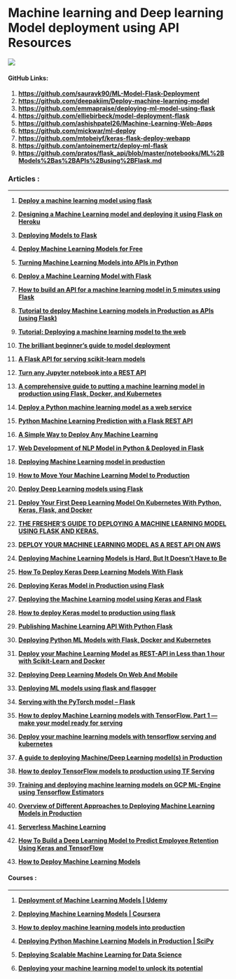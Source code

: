 # Machine learning and Deep learning Model deployment using API Resources 

![](https://cdn.app.compendium.com/uploads/user/e7c690e8-6ff9-102a-ac6d-e4aebca50425/5ff89cbc-ea1e-4ab0-b646-877369cad553/Image/f1899cfe5dc70270ff9f55b31ee4d2af/building_a_machine_learning_application.png)



#### GitHub Links:

1. **https://github.com/sauravk90/ML-Model-Flask-Deployment**
2. **https://github.com/deepakiim/Deploy-machine-learning-model**
3. **https://github.com/emmapraise/deploying-ml-model-using-flask**
4. **https://github.com/elliebirbeck/model-deployment-flask**
5. **https://github.com/ashishpatel26/Machine-Learning-Web-Apps**
6. **https://github.com/mickwar/ml-deploy**
7. **https://github.com/mtobeiyf/keras-flask-deploy-webapp**
8. **https://github.com/antoinemertz/deploy-ml-flask**
9. **https://github.com/pratos/flask_api/blob/master/notebooks/ML%2BModels%2Bas%2BAPIs%2Busing%2BFlask.md**

### Articles : 

---

1. [**Deploy a machine learning model using flask**](https://hackernoon.com/deploy-a-machine-learning-model-using-flask-da580f84e60c)
2. **[Designing a Machine Learning model and deploying it using Flask on Heroku](https://towardsdatascience.com/designing-a-machine-learning-model-and-deploying-it-using-flask-on-heroku-9558ce6bde7b)**

3. **[Deploying Models to Flask](https://towardsdatascience.com/deploying-models-to-flask-fb62155ca2c4)**
4. **[Deploy Machine Learning Models for Free](https://medium.com/analytics-vidhya/how-to-deploy-simple-machine-learning-models-for-free-56cdccc62b8d)**
5. **[Turning Machine Learning Models into APIs in Python](https://www.datacamp.com/community/tutorials/machine-learning-models-api-python)**
6. **[Deploy a Machine Learning Model with Flask](https://blog.hyperiondev.com/index.php/2018/02/01/deploy-machine-learning-model-flask-api/)**
7. **[How to build an API for a machine learning model in 5 minutes using Flask](https://www.kdnuggets.com/2019/01/build-api-machine-learning-model-using-flask.html)**
8. **[Tutorial to deploy Machine Learning models in Production as APIs (using Flask)](https://www.analyticsvidhya.com/blog/2017/09/machine-learning-models-as-apis-using-flask/)**

9. **[Tutorial: Deploying a machine learning model to the web](https://blog.cambridgespark.com/deploying-a-machine-learning-model-to-the-web-725688b851c7)**

10. **[The brilliant beginner’s guide to model deployment](https://heartbeat.fritz.ai/brilliant-beginners-guide-to-model-deployment-133e158f6717)**
11. **[A Flask API for serving scikit-learn models](https://towardsdatascience.com/a-flask-api-for-serving-scikit-learn-models-c8bcdaa41daa)**
12. **[Turn any Jupyter notebook into a REST API](https://ndres.me/post/jupyter-notebook-rest-api/)**
13. **[A comprehensive guide to putting a machine learning model in production using Flask, Docker, and Kubernetes](https://www.mikulskibartosz.name/a-comprehensive-guide-to-putting-a-machine-learning-model-in-production/)**
14. **[Deploy a Python machine learning model as a web service](https://developer.ibm.com/tutorials/deploy-a-python-machine-learning-model-as-a-web-service/)**
15. **[Python Machine Learning Prediction with a Flask REST API](https://www.toptal.com/python/python-machine-learning-flask-example)**
16. **[A Simple Way to Deploy Any Machine Learning](https://school.geekwall.in/p/ByFRTKEtV/a-simple-way-to-deploy-any-machine-learning)**
17. **[Web Development of NLP Model in Python & Deployed in Flask](https://blog.usejournal.com/web-development-of-nlp-model-in-python-deployed-in-flask-efc84be37f9a)**
18. **[Deploying Machine Learning model in production](https://cloudxlab.com/blog/deploying-machine-learning-model-in-production/)**
19. **[How to Move Your Machine Learning Model to Production](https://www.linode.com/docs/applications/big-data/how-to-move-machine-learning-model-to-production/)**
20. **[Deploy Deep Learning models using Flask](https://www.linkedin.com/pulse/deploy-deep-learning-models-using-flask-richard-wanjohi-ph-d)**
21. **[Deploy Your First Deep Learning Model On Kubernetes With Python, Keras, Flask, and Docker](https://www.tigera.io/blog/deploy-your-first-deep-learning-model-on-kubernetes-with-python-keras-flask-and-docker/)**
22. **[THE FRESHER’S GUIDE TO DEPLOYING A MACHINE LEARNING MODEL USING FLASK AND KERAS.](https://www.ddriven.io/ddriven-learnings/guide-to-deploying-a-machine-learning-model-using-flask-and-keras/)**
23. **[DEPLOY YOUR MACHINE LEARNING MODEL AS A REST API ON AWS](https://machine-learning-company.nl/deploy-machine-learning-model-rest-api-using-aws/)**

24. **[Deploying Machine Learning Models is Hard, But It Doesn’t Have to Be](https://www.anaconda.com/deploying-machine-learning-models-is-hard-but-it-doesnt-have-to-be/)**
25. **[How To Deploy Keras Deep Learning Models With Flask](https://www.houseofbots.com/news-detail/4528-1-how-to-deploy-keras-deep-learning-models-with-flask)**
26. **[Deploying Keras Model in Production using Flask](https://www.javacodemonk.com/deploying-keras-model-in-production-using-flask-77d766e4)**
27. **[Deploying the Machine Learning model using Keras and Flask](https://www.datascienceauthority.com/post/deploying-the-machine-learning-model-using-keras-and-flask)**
28. **[How to deploy Keras model to production using flask](https://www.pytorials.com/deploy-keras-model-to-production-using-flask/)**

29. **[Publishing Machine Learning API With Python Flask](https://dzone.com/articles/publishing-machine-learning-api-with-python-flask)**

30. **[Deploying Python ML Models with Flask, Docker and Kubernetes](https://alexioannides.com/2019/01/10/deploying-python-ml-models-with-flask-docker-and-kubernetes/)**
31. **[Deploy your Machine Learning Model as REST-API in Less than 1 hour with Scikit-Learn and Docker](https://mechlab-engineering.de/2017/11/deploy-your-machine-learning-model-as-rest-api-in-less-than-1-hour-with-scikit-learn-and-docker/)**
32. **[Deploying Deep Learning Models On Web And Mobile](https://reshamas.github.io/deploying-deep-learning-models-on-web-and-mobile/)**
33. **[Deploying ML models using flask and flasgger](https://dimensionless.in/deploying-ml-models-using-flask-and-flasgger/)**
34. **[Serving with the PyTorch model – Flask](https://www.datasciencecentral.com/profiles/blogs/serving-with-the-pytorch-model-flask)**
35. **[How to deploy Machine Learning models with TensorFlow. Part 1 — make your model ready for serving](https://towardsdatascience.com/how-to-deploy-machine-learning-models-with-tensorflow-part-1-make-your-model-ready-for-serving-776a14ec3198)**
36. **[Deploy your machine learning models with tensorflow serving and kubernetes](https://towardsdatascience.com/deploy-your-machine-learning-models-with-tensorflow-serving-and-kubernetes-9d9e78e569db)**
37. **[A guide to deploying Machine/Deep Learning model(s) in Production](https://blog.usejournal.com/a-guide-to-deploying-machine-deep-learning-model-s-in-production-e497fd4b734a)**
38. **[How to deploy TensorFlow models to production using TF Serving](https://www.freecodecamp.org/news/how-to-deploy-tensorflow-models-to-production-using-tf-serving-4b4b78d41700/)**
39. **[Training and deploying machine learning models on GCP ML-Engine using Tensorflow Estimators](https://medium.com/searce/creating-deep-learning-models-training-and-deploying-it-on-google-cloud-ml-engine-using-9a4ed6a84076)**
40. **[Overview of Different Approaches to Deploying Machine Learning Models in Production](https://www.kdnuggets.com/2019/06/approaches-deploying-machine-learning-production.html)**

41. [**Serverless Machine Learning**](https://zeit.co/blog/serverless-machine-learning)

42. [**How To Build a Deep Learning Model to Predict Employee Retention Using Keras and TensorFlow**](https://www.digitalocean.com/community/tutorials/how-to-build-a-deep-learning-model-to-predict-employee-retention-using-keras-and-tensorflow)

43. **[How to Deploy Machine Learning Models](https://christophergs.github.io/machine%20learning/2019/03/17/how-to-deploy-machine-learning-models/)**

    

#### **Courses :** 

---

1. [**Deployment of Machine Learning Models | Udemy**](https://www.udemy.com/deployment-of-machine-learning-models/)
2. **[Deploying Machine Learning Models | Coursera](https://www.coursera.org/learn/deploying-machine-learning-models)**
3. **[How to deploy machine learning models into production](https://www.youtube.com/watch?v=-UYyyeYJAoQ)**
4. **[Deploying Python Machine Learning Models in Production | SciPy](https://www.youtube.com/watch?v=6TI-gQhsf40)**
5. **[Deploying Scalable Machine Learning for Data Science](https://www.linkedin.com/learning/deploying-scalable-machine-learning-for-data-science)**

6. **[Deploying your machine learning model to unlock its potential](https://www.youtube.com/watch?v=xPD0-TjJ1CI)**

   
